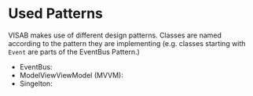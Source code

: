 # Used Patterns

VISAB makes use of different design patterns. Classes are named according to the pattern they are implementing (e.g. classes starting with `Event` are parts of the EventBus Pattern.)

* EventBus: 
* ModelViewViewModel (MVVM):
* Singelton: